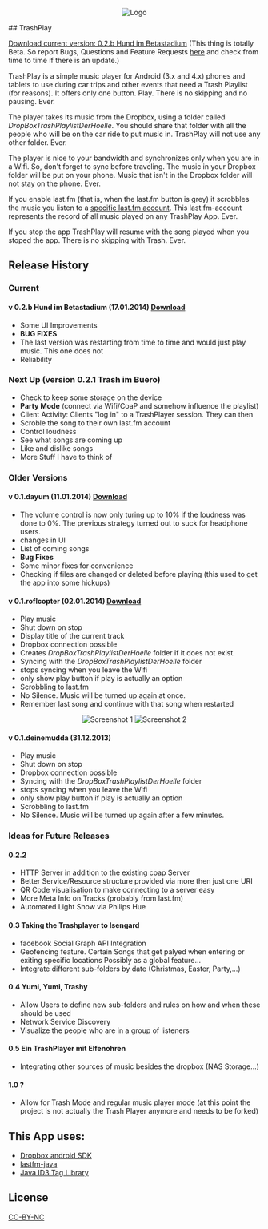 <p align="center">
<img src="https://raw.github.com/TVLuke/TrashPlay/master/res/drawable-hdpi/ic_launcher.png" alt="Logo"/>
</p>
## TrashPlay

[Download current version: 0.2.b Hund im Betastadium](https://www.dropbox.com/s/qe885dgip6c31rt/TrashPlay_0.2hundbeta.apk)
(This thing is totally Beta. So report Bugs, Questions and Feature Requests [here](https://github.com/TVLuke/TrashPlay/issues) and check from time to time if there is an update.)

TrashPlay is a simple music player for Android (3.x and 4.x) phones and tablets to use during car trips and other events that need a Trash Playlist (for reasons). It offers only one button. Play. There is no skipping and no pausing. Ever.

The player takes its music from the Dropbox, using a folder called _DropBoxTrashPlaylistDerHoelle_. You should share that folder with all the people who will be on the car ride to put music in. TrashPlay will not use any other folder. Ever.

The player is nice to your bandwidth and synchronizes only when you are in a Wifi. So, don't forget to sync before traveling. The music in your Dropbox folder will be put on your phone. Music that isn't in the Dropbox folder will not stay on the phone. Ever.

If you enable last.fm (that is, when the last.fm button is grey) it scrobbles the music you listen to a [specific last.fm account](http://www.lastfm.de/user/TrashPlayList). This last.fm-account represents the record of all music played on any TrashPlay App. Ever.

If you stop the app TrashPlay will resume with the song played when you stoped the app. There is no skipping with Trash. Ever.

## Release History

### Current

#### v 0.2.b Hund im Betastadium (17.01.2014) [Download](https://www.dropbox.com/s/qe885dgip6c31rt/TrashPlay_0.2hundbeta.apk)
* Some UI Improvements
* **BUG FIXES**
* The last version was restarting from time to time and would just play music. This one does not
* Reliability

### Next Up (version 0.2.1 Trash im Buero)
* Check to keep some storage on the device
* **Party Mode** (connect via Wifi/CoaP and somehow influence the playlist)
* Client Activity: Clients "log in" to a TrashPlayer session. They can then 
 * Scroble the song to their own last.fm account
 * Control loudness
 * See what songs are coming up
 * Like and dislike songs
 * More Stuff I have to think of

### Older Versions
#### v 0.1.dayum (11.01.2014) [Download](https://www.dropbox.com/s/w2z350mt5urbu20/TrashPlay_0.1.dayum.apk)
* The volume control is now only turing up to 10% if the loudness was done to 0%. The previous strategy turned out to suck for headphone users.
* changes in UI
* List of coming songs
* **Bug Fixes**
* Some minor fixes for convenience
* Checking if files are changed or deleted before playing (this used to get the app into some hickups)

#### v 0.1.roflcopter (02.01.2014) [Download](https://www.dropbox.com/s/g0jf9bbckhkohtk/TrasPlay_0.1.roflcopter.apk)
* Play music
* Shut down on stop
* Display title of the current track
* Dropbox connection possible
* Creates _DropBoxTrashPlaylistDerHoelle_ folder if it does not exist.
* Syncing with the _DropBoxTrashPlaylistDerHoelle_ folder
* stops syncing when you leave the Wifi
* only show play button if play is actually an option
* Scrobbling to last.fm
* No Silence. Music will be turned up again at once.
* Remember last song and continue with that song when restarted
<p align="center">
<img src="https://raw.github.com/TVLuke/TrashPlay/master/screenshots/device-2014-01-02-191841.png" alt="Screenshot 1"/>
<img src="https://raw.github.com/TVLuke/TrashPlay/master/screenshots/device-2014-01-02-191103.png" alt="Screenshot 2"/>
</p>

#### v 0.1.deinemudda (31.12.2013)
* Play music
* Shut down on stop
* Dropbox connection possible
* Syncing with the _DropBoxTrashPlaylistDerHoelle_ folder
* stops syncing when you leave the Wifi
* only show play button if play is actually an option
* Scrobbling to last.fm
* No Silence. Music will be turned up again after a few minutes.

### Ideas for Future Releases 
#### 0.2.2
* HTTP Server in addition to the existing coap Server
* Better Service/Resource structure provided via more then just one URI
* QR Code visualisation to make connecting to a server easy
* More Meta Info on Tracks (probably from last.fm)
* Automated Light Show via Philips Hue

#### 0.3 Taking the Trashplayer to Isengard
* facebook Social Graph API Integration
* Geofencing feature. Certain Songs that get palyed when entering or exiting specific locations Possibly as a global feature...
* Integrate different sub-folders by date (Christmas, Easter, Party,...)

#### 0.4 Yumi, Yumi, Trashy
* Allow Users to define new sub-folders and rules on how and when these should be used
* Network Service Discovery
* Visualize the people who are in a group of listeners

#### 0.5 Ein TrashPlayer mit Elfenohren
* Integrating other sources of music besides the dropbox (NAS Storage...)

#### 1.0 ?
* Allow for Trash Mode and regular music player mode (at this point the project is not actually the Trash Player anymore and needs to be forked)


## This App uses:
* [Dropbox android SDK](https://www.dropbox.com/developers/core/sdks/android)
* [lastfm-java](https://code.google.com/p/lastfm-java/)
* [Java ID3 Tag Library](http://javamusictag.sourceforge.net/)

## License
[CC-BY-NC](http://creativecommons.org/licenses/by-nc/4.0/)

